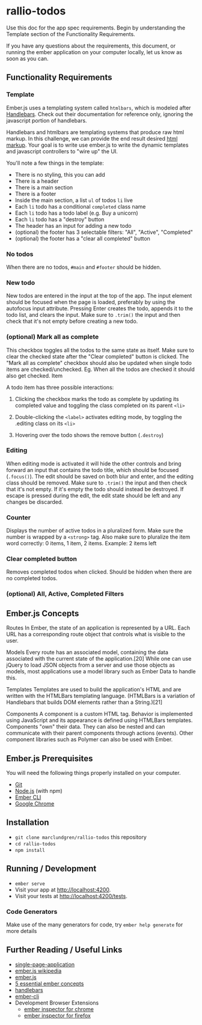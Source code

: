 # rallio-todos

Use this doc for the app spec requirements. Begin by understanding the Template section of the Functionality Requirements.

If you have any questions about the requirements, this document, or running the ember application on your computer locally, let us know as soon as you can.

## Functionality Requirements

### Template

Ember.js uses a templating system called `htmlbars`, which is modeled after [Handlebars](http://handlebarsjs.com/). Check out their documentation for reference only, ignoring the javascript portion of handlebars.

Handlebars and htmlbars are templating systems that produce raw html markup. In this challenge, we can provide the end result desired [html markup](https://github.com/rallio/rallio-todos/blob/master/index-static.html). Your goal is to write use ember.js to write the dynamic templates and javascript controllers to "wire up" the UI.

You'll note a few things in the template:
* There is no styling, this you can add
* There is a header
* There is a main section
* There is a footer
* Inside the main section, a list `ul` of todos `li` live
* Each `li` todo has a conditional `completed` class name
* Each `li` todo has a todo label (e.g. Buy a unicorn)
* Each `li` todo has a "destroy" button
* The header has an input for adding a new todo
* (optional) the footer has 3 selectable filters: "All", "Active", "Completed"
* (optional) the footer has a "clear all completed" button

### No todos

When there are no todos, `#main` and `#footer` should be hidden.

### New todo

New todos are entered in the input at the top of the app. The input element should be focused when the page is loaded, preferably by using the autofocus input attribute. Pressing Enter creates the todo, appends it to the todo list, and clears the input. Make sure to `.trim()` the input and then check that it's not empty before creating a new todo.
### (optional) Mark all as complete

This checkbox toggles all the todos to the same state as itself. Make sure to clear the checked state after the "Clear completed" button is clicked. The "Mark all as complete" checkbox should also be updated when single todo items are checked/unchecked. Eg. When all the todos are checked it should also get checked.
Item

A todo item has three possible interactions:

1. Clicking the checkbox marks the todo as complete by updating its completed value and toggling the class completed on its parent `<li>`

2. Double-clicking the `<label>` activates editing mode, by toggling the .editing class on its `<li>`

3. Hovering over the todo shows the remove button (`.destroy`)

### Editing

When editing mode is activated it will hide the other controls and bring forward an input that contains the todo title, which should be focused (`.focus()`). The edit should be saved on both blur and enter, and the editing class should be removed. Make sure to `.trim()` the input and then check that it's not empty. If it's empty the todo should instead be destroyed. If escape is pressed during the edit, the edit state should be left and any changes be discarded.
### Counter

Displays the number of active todos in a pluralized form. Make sure the number is wrapped by a `<strong>` tag. Also make sure to pluralize the item word correctly: 0 items, 1 item, 2 items. Example: 2 items left

### Clear completed button

Removes completed todos when clicked. Should be hidden when there are no completed todos.

### (optional) All, Active, Completed Filters

## Ember.js Concepts
Routes
    In Ember, the state of an application is represented by a URL. Each URL has a corresponding route object that controls what is visible to the user.

Models
    Every route has an associated model, containing the data associated with the current state of the application.[20] While one can use jQuery to load JSON objects from a server and use those objects as models, most applications use a model library such as Ember Data to handle this.

Templates
    Templates are used to build the application's HTML and are written with the HTMLBars templating language. (HTMLBars is a variation of Handlebars that builds DOM elements rather than a String.)[21]

Components
    A component is a custom HTML tag. Behavior is implemented using JavaScript and its appearance is defined using HTMLBars templates. Components "own" their data. They can also be nested and can communicate with their parent components through actions (events). Other component libraries such as Polymer can also be used with Ember.

## Ember.js Prerequisites

You will need the following things properly installed on your computer.

* [Git](https://git-scm.com/)
* [Node.js](https://nodejs.org/) (with npm)
* [Ember CLI](https://ember-cli.com/)
* [Google Chrome](https://google.com/chrome/)

## Installation

* `git clone marclundgren/rallio-todos` this repository
* `cd rallio-todos`
* `npm install`

## Running / Development

* `ember serve`
* Visit your app at [http://localhost:4200](http://localhost:4200).
* Visit your tests at [http://localhost:4200/tests](http://localhost:4200/tests).

### Code Generators

Make use of the many generators for code, try `ember help generate` for more details

## Further Reading / Useful Links
* [single-page-application](https://en.wikipedia.org/wiki/Single-page_application)
* [ember.js wikipedia](https://en.wikipedia.org/wiki/Ember.js)
* [ember.js](https://emberjs.com/)
* [5 essential ember concepts](https://emberigniter.com/5-essential-ember-concepts/)
* [handlebars](http://handlebarsjs.com/)
* [ember-cli](https://ember-cli.com/)
* Development Browser Extensions
  * [ember inspector for chrome](https://chrome.google.com/webstore/detail/ember-inspector/bmdblncegkenkacieihfhpjfppoconhi)
  * [ember inspector for firefox](https://addons.mozilla.org/en-US/firefox/addon/ember-inspector/)

